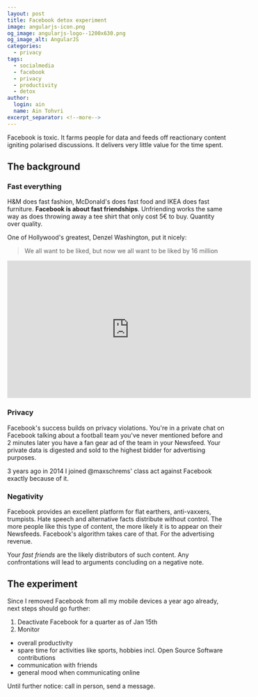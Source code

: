 ```yaml
---
layout: post
title: Facebook detox experiment
image: angularjs-icon.png
og_image: angularjs-logo--1200x630.png
og_image_alt: AngularJS
categories:
  - privacy
tags:
  - socialmedia
  - facebook
  - privacy
  - productivity
  - detox
author:
  login: ain
  name: Ain Tohvri
excerpt_separator: <!--more-->
---
```

Facebook is toxic. It farms people for data and feeds off reactionary content igniting polarised discussions. It delivers very little value for the time spent.<!--more-->

## The background

### Fast everything

H&M does fast fashion, McDonald's does fast food and IKEA does fast furniture. __Facebook is about fast friendships__. Unfriending works the same way as does throwing away a tee shirt that only cost 5€ to buy. Quantity over quality.

One of Hollywood's greatest, Denzel Washington, put it nicely:

> We all want to be liked, but now we all want to be liked by 16 million

<iframe width="560" height="315" src="https://www.youtube.com/embed/0bj3j8WHh5k?rel=0&amp;showinfo=0" frameborder="0" gesture="media" allow="encrypted-media" allowfullscreen class="video--inline-youtube"></iframe>

### Privacy

Facebook's success builds on privacy violations. You're in a private chat on Facebook talking about a football team you've never mentioned before and 2 minutes later you have a fan gear ad of the team in your Newsfeed. Your private data is digested and sold to the highest bidder for advertising purposes.

3 years ago in 2014 I joined @maxschrems' class act against Facebook exactly because of it.

### Negativity

Facebook provides an excellent platform for flat earthers, anti-vaxxers, trumpists. Hate speech and alternative facts distribute without control. The more people like this type of content, the more likely it is to appear on their Newsfeeds. Facebook's algorithm takes care of that. For the advertising revenue.

Your _fast friends_ are the likely distributors of such content. Any confrontations will lead to arguments concluding on a negative note.

## The experiment

Since I removed Facebook from all my mobile devices a year ago already, next steps should go further:

1. Deactivate Facebook for a quarter as of Jan 15th
2. Monitor
  - overall productivity
  - spare time for activities like sports, hobbies incl. Open Source Software contributions
  - communication with friends
  - general mood when communicating online

Until further notice: call in person, send a message.
